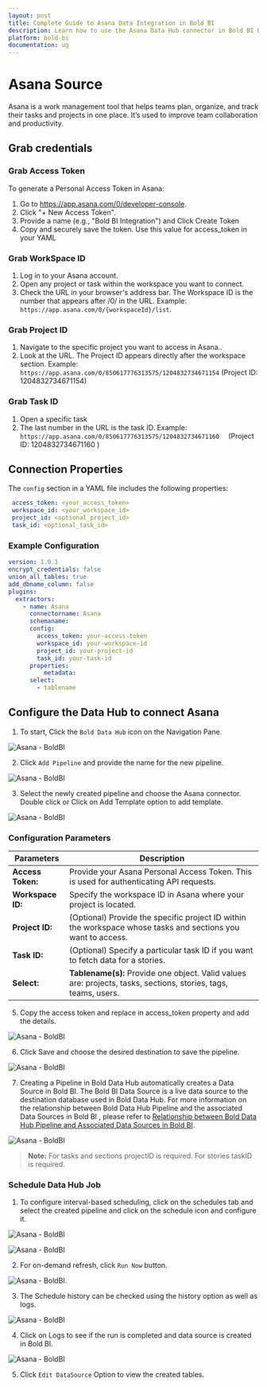 ```yaml
---
layout: post
title: Complete Guide to Asana Data Integration in Bold BI
description: Learn how to use the Asana Data Hub connector in Bold BI Enterprise Edition. Discover simple steps to connect your Asana projects and tasks for seamless tracking and analysis.
platform: bold-bi
documentation: ug
---
```


# Asana Source

Asana is a work management tool that helps teams plan, organize, and track their tasks and projects in one place. It’s used to improve team collaboration and productivity.

## Grab credentials
### Grab Access Token
To generate a Personal Access Token in Asana:
1. Go to https://app.asana.com/0/developer-console.
2. Click "+ New Access Token".
3. Provide a name (e.g., "Bold BI Integration") and Click Create Token
4. Copy and securely save the token. Use this value for access_token in your YAML

### Grab WorkSpace ID

1. Log in to your Asana account.
2. Open any project or task within the workspace you want to connect.
3. Check the URL in your browser's address bar. The Workspace ID is the number that appears after /0/ in the URL. Example: ``https://app.asana.com/0/{workspaceId}/list``.

### Grab Project ID

1. Navigate to the specific project you want to access in Asana..
2. Look at the URL. The Project ID appears directly after the workspace section.  Example: ``https://app.asana.com/0/850617776313575/1204832734671154``
    (Project ID: 1204832734671154)

### Grab Task ID

1. Open a specific task
2. The last number in the URL is the task ID. Example: ``https://app.asana.com/0/850617776313575/1204832734671160  ``
    (Project ID: 1204832734671160 )


## Connection Properties

The `config` section in a YAML file includes the following properties:

```yaml
 access_token: <your_access_token>
 workspace_id: <your_workspace_id>
 project_id: <optional_project_id>
 task_id: <optional_task_id>
```


### Example Configuration

```yaml
version: 1.0.1
encrypt_credentials: false
union_all_tables: true
add_dbname_column: false
plugins:
  extractors:
    - name: Asana
      connectorname: Asana
      schemaname:
      config:
        access_token: your-access-token
        workspace_id: your-workspace-id
        project_id: your-project-id
        task_id: your-task-id
      properties:
          metadata:
      select:
        - tablename

```
## Configure the Data Hub to connect Asana

  1. To start, Click the `Bold Data Hub` icon on the Navigation Pane.

  ![Asana - BoldBI](/static/assets/working-with-etl/images/boldbi_panel.png#max-width=100%)

  2. Click `Add Pipeline` and provide the name for the new pipeline.
  
   ![Asana - BoldBI](/static/assets/working-with-etl/images/addpipeline.png#max-width=100%)
  
  3. Select the newly created pipeline and choose the Asana connector. Double click or Click on Add Template option to add template.

  ![Asana - BoldBI](/static/assets/working-with-etl/images/asana_addtemplate.png#max-width=100%)

  ### Configuration Parameters

|  Parameters |  Description                                     |
|--------------------------------|---------------------------------------------|
| **Access Token:**                | Provide your Asana Personal Access Token. This is used for authenticating API requests. |
| **Workspace ID:**                 | Specify the workspace ID in Asana where your project is located. |
| **Project ID:**             |(Optional) Provide the specific project ID within the workspace whose tasks and sections you want to access. |
| **Task  ID:**             |(Optional) Specify a particular task ID if you want to fetch data for a stories. |
| **Select:**                  |    **Tablename(s):**         Provide one object. Valid values are: projects, tasks, sections, stories, tags, teams, users. |
  
 
  5. Copy the access token and replace in access_token property and add the details.

  ![Asana - BoldBI](/static/assets/working-with-etl/images/asana_finaltemplate.png#max-width=100%)

  6. Click Save and choose the desired destination to save the pipeline.
  
   ![Asana - BoldBI](/static/assets/working-with-etl/images/csv_destination.png#max-width=100%)
  
  7. Creating a Pipeline in Bold Data Hub automatically creates a Data Source in Bold BI. The Bold BI Data Source is a live data source to the destination database used in Bold Data Hub. For more information on the relationship between Bold Data Hub Pipeline and the associated Data Sources in Bold BI , please refer to [Relationship between Bold Data Hub Pipeline and Associated Data Sources in Bold BI](https://help.boldbi.com/working-with-data-sources/working-with-bold-data-hub/relationship-between-bold-data-hub-pipeline-and-associated-data-sources-in-boldbi/).

   ![Asana - BoldBI](/static/assets/working-with-etl/images/pipeline_DScreated.png#max-width=100%)

>**Note:**
  For tasks and sections projectID is required. 
  For stories taskID is required.

### Schedule Data Hub Job

1. To configure interval-based scheduling, click on the schedules tab and select the created pipeline and click on the schedule icon and configure it.

![Asana - BoldBI](/static/assets/working-with-etl/images/schedule_schedules.png#max-width=100%)

![Asana - BoldBI](/static/assets/working-with-etl/images/schedule_scheduledialog.png#max-width=100%)

2. For on-demand refresh, click `Run Now` button.

![Asana - BoldBI](/static/assets/working-with-etl/images/schedule_runnow.png#max-width=100%).

3. The Schedule history can be checked using the history option as well as logs.

![Asana - BoldBI](/static/assets/working-with-etl/images/schedule_history.png#max-width=100%)

4. Click on Logs to see if the run is completed and data source is created in Bold BI. 

![Asana - BoldBI](/static/assets/working-with-etl/images/pipeline_bigquery_created.png#max-width=100%)


5. Click `Edit DataSource` Option to view the created tables.
